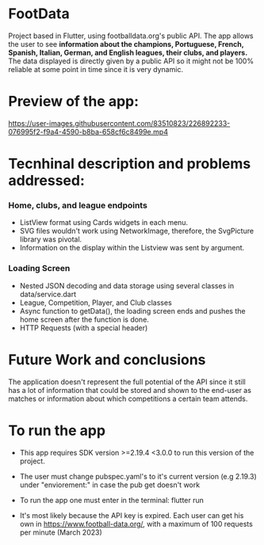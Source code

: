 # FootData
Project based in Flutter, using footballdata.org's public API. The app allows the user to see **information about the champions, Portuguese, French, Spanish, Italian, German, and English leagues, their clubs, and players.** The data displayed is directly given by a public API so it might not be 100% reliable at some point in time since it is very dynamic.

# Preview of the app:
https://user-images.githubusercontent.com/83510823/226892233-076995f2-f9a4-4590-b8ba-658cf6c8499e.mp4

# Tecnhinal description and problems addressed:

### Home, clubs, and league endpoints

- ListView format using Cards widgets in each menu.
- SVG files wouldn't work using NetworkImage, therefore, the SvgPicture library was pivotal.
- Information on the display within the Listview was sent by argument.

### Loading Screen 

- Nested JSON decoding and data storage using several classes in data/service.dart
- League, Competition, Player, and Club classes
- Async function to getData(), the loading screen ends and pushes the home screen after the function is done.
- HTTP Requests (with a special header) 

# Future Work and conclusions

The application doesn't represent the full potential of the API since it still has a lot of information that could be stored and shown to the end-user as matches
 or information about which competitions a certain team attends.


# To run the app

 
- This app requires SDK version >=2.19.4 <3.0.0 to run this version of the project.
- The user must change pubspec.yaml's to it's current version (e.g 2.19.3) under "enviorement:" in case the pub get doesn't work
- To run the app one must enter in the terminal: flutter run 



- It's most likely because the API key is expired. Each user can get his own in https://www.football-data.org/, with a maximum of 100 requests per minute (March 2023)
